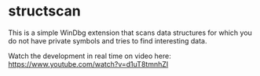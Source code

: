 # structscan

This is a simple WinDbg extension that scans data structures for which you do not have private symbols and tries to find interesting data.

Watch the development in real time on video here: https://www.youtube.com/watch?v=d1uT8tmnhZI
